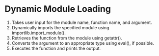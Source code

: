 # Dynamic Module Loading

1. Takes user input for the module name, function name, and argument.
2. Dynamically imports the specified module using importlib.import_module().
3. Retrieves the function from the module using getattr().
4. Converts the argument to an appropriate type using eval(), if possible.
5. Executes the function and prints the output.

